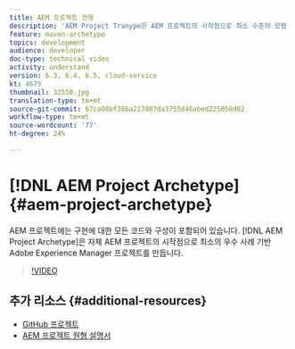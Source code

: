 ```yaml
---
title: AEM 프로젝트 전형
description: 'AEM Project Tranype은 AEM 프로젝트의 시작점으로 최소 수준의 모범 사례 기반의 Adobe Experience Manager 프로젝트를 만듭니다. '
feature: maven-archetype
topics: development
audience: developer
doc-type: technical video
activity: understand
version: 6.3, 6.4, 6.5, cloud-service
kt: 4675
thumbnail: 32550.jpg
translation-type: tm+mt
source-git-commit: 67ca08bf386a217807da3755d46abed225050d02
workflow-type: tm+mt
source-wordcount: '77'
ht-degree: 24%

---
```



# [!DNL AEM Project Archetype] {#aem-project-archetype}

AEM 프로젝트에는 구현에 대한 모든 코드와 구성이 포함되어 있습니다. [!DNL AEM Project Archetype]은 자체 AEM 프로젝트의 시작점으로 최소의 우수 사례 기반 Adobe Experience Manager 프로젝트를 만듭니다.

>[!VIDEO](https://video.tv.adobe.com/v/32550/?quality=12&learn=on)

## 추가 리소스 {#additional-resources}

* [GitHub 프로젝트](https://github.com/adobe/aem-project-archetype)
* [AEM 프로젝트 원형 설명서](https://docs.adobe.com/content/help/ko-KR/experience-manager-core-components/using/developing/archetype/overview.html)

